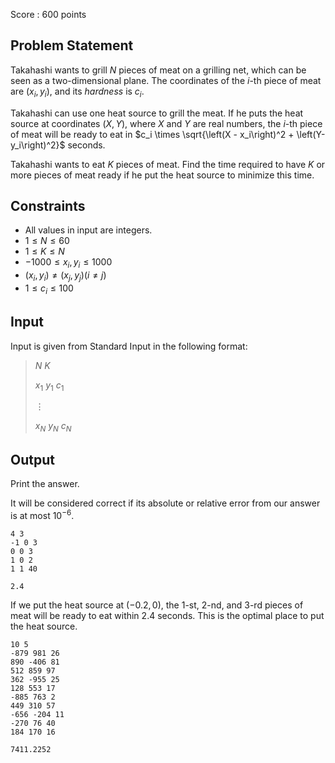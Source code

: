 Score : $600$ points

## Problem Statement

Takahashi wants to grill $N$ pieces of meat on a grilling net, which can be seen as a two-dimensional plane. The coordinates of the $i$-th piece of meat are $\left(x_i, y_i\right)$, and its *hardness* is $c_i$.

Takahashi can use one heat source to grill the meat. If he puts the heat source at coordinates $\left(X, Y\right)$, where $X$ and $Y$ are real numbers, the $i$-th piece of meat will be ready to eat in $c_i \times \sqrt{\left(X - x_i\right)^2 + \left(Y-y_i\right)^2}$ seconds.

Takahashi wants to eat $K$ pieces of meat. Find the time required to have $K$ or more pieces of meat ready if he put the heat source to minimize this time.

## Constraints

- All values in input are integers.
- $1 \leq N \leq 60$
- $1 \leq K \leq N$
- $-1000 \leq x_i , y_i \leq 1000$
- $\left(x_i, y_i\right) \neq \left(x_j, y_j\right) \left(i \neq j \right)$
- $1 \leq c_i \leq 100$

## Input

Input is given from Standard Input in the following format:

> $N$ $K$
> 
> $x_1$ $y_1$ $c_1$
> 
> $\vdots$
> 
> $x_N$ $y_N$ $c_N$

## Output

Print the answer.

It will be considered correct if its absolute or relative error from our answer is at most $10^{-6}$.

```input1
4 3
-1 0 3
0 0 3
1 0 2
1 1 40
```

```output1
2.4
```

If we put the heat source at $\left(-0.2, 0\right)$, the $1$-st, $2$-nd, and $3$-rd pieces of meat will be ready to eat within $2.4$ seconds. This is the optimal place to put the heat source.

```input2
10 5
-879 981 26
890 -406 81
512 859 97
362 -955 25
128 553 17
-885 763 2
449 310 57
-656 -204 11
-270 76 40
184 170 16
```

```output2
7411.2252
```